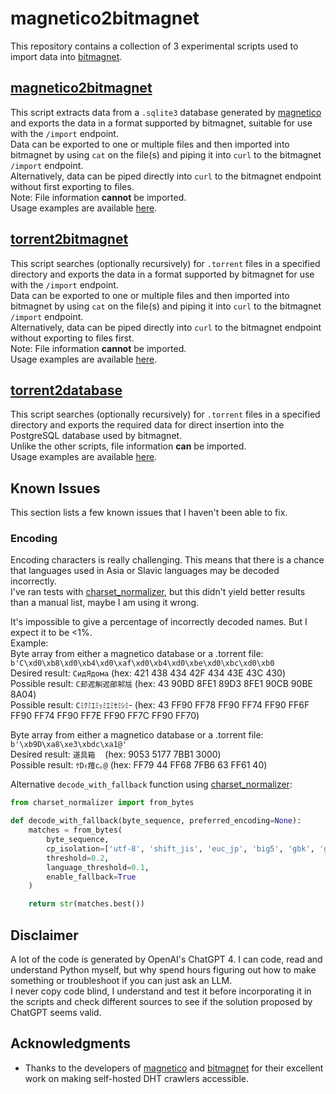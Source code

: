 # magnetico2bitmagnet

This repository contains a collection of 3 experimental scripts used to import data into [bitmagnet](https://github.com/bitmagnet-io/bitmagnet).

## [magnetico2bitmagnet](https://github.com/DyonR/magnetico2bitmagnet/tree/main/magnetico2bitmagnet)

This script extracts data from a `.sqlite3` database generated by [magnetico](https://github.com/boramalper/magnetico) and exports the data in a format supported by bitmagnet, suitable for use with the `/import` endpoint.  
Data can be exported to one or multiple files and then imported into bitmagnet by using `cat` on the file(s) and piping it into `curl` to the bitmagnet `/import` endpoint.  
Alternatively, data can be piped directly into `curl` to the bitmagnet endpoint without first exporting to files.  
Note: File information **cannot** be imported.  
Usage examples are available [here](https://github.com/DyonR/magnetico2bitmagnet/tree/main/magnetico2bitmagnet).  
  
## [torrent2bitmagnet](https://github.com/DyonR/magnetico2bitmagnet/tree/main/torrent2bitmagnet)

This script searches (optionally recursively) for `.torrent` files in a specified directory and exports the data in a format supported by bitmagnet for use with the `/import` endpoint.  
Data can be exported to one or multiple files and then imported into bitmagnet by using `cat` on the file(s) and piping it into `curl` to the bitmagnet `/import` endpoint.  
Alternatively, data can be piped directly into `curl` to the bitmagnet endpoint without exporting to files first.  
Note: File information **cannot** be imported.  
Usage examples are available [here](https://github.com/DyonR/magnetico2bitmagnet/tree/main/torrent2bitmagnet).  
  
## [torrent2database](https://github.com/DyonR/magnetico2bitmagnet/tree/main/torrent2database)

This script searches (optionally recursively) for `.torrent` files in a specified directory and exports the required data for direct insertion into the PostgreSQL database used by bitmagnet.  
Unlike the other scripts, file information **can** be imported.  
Usage examples are available [here](https://github.com/DyonR/magnetico2bitmagnet/tree/main/torrent2database).  
  
## Known Issues

This section lists a few known issues that I haven't been able to fix.

### Encoding

Encoding characters is really challenging. This means that there is a chance that languages used in Asia or Slavic languages may be decoded incorrectly.  
I've ran tests with [charset_normalizer](https://github.com/Ousret/charset_normalizer), but this didn't yield better results than a manual list, maybe I am using it wrong.  
  
It's impossible to give a percentage of incorrectly decoded names. But I expect it to be <1%.  
Example:  
Byte array from either a magnetico database or a .torrent file: `b'C\xd0\xb8\xd0\xb4\xd0\xaf\xd0\xb4\xd0\xbe\xd0\xbc\xd0\xb0`  
Desired result: `CидЯдома` (hex: 421 438 434 42F 434 43E 43C 430)  
Possible result: `C邽迡觓迡郋邾訄` (hex: 43 90BD 8FE1 89D3 8FE1 90CB 90BE 8A04)  
Possible result: `Cﾐｸﾐｴﾐｯﾐｴﾐｾﾐｼﾐｰ` (hex: 43 FF90 FF78 FF90 FF74 FF90 FF6F FF90 FF74 FF90 FF7E FF90 FF7C FF90 FF70)  
  
Byte array from either a magnetico database or a .torrent file: `b'\xb9D\xa8\xe3\xbdc\xa1@'`  
Desired result: `道具箱　` (hex: 9053 5177 7BB1 3000)  
Possible result: `ｹDｨ羶c｡@` (hex: FF79 44 FF68 7FB6 63 FF61 40)  
  
Alternative `decode_with_fallback` function using [charset_normalizer](https://github.com/Ousret/charset_normalizer):  
```python
from charset_normalizer import from_bytes

def decode_with_fallback(byte_sequence, preferred_encoding=None):
    matches = from_bytes(
        byte_sequence,
        cp_isolation=['utf-8', 'shift_jis', 'euc_jp', 'big5', 'gbk', 'gb18030', 'cp1251', 'latin1'],
        threshold=0.2,
        language_threshold=0.1,
        enable_fallback=True
    )

    return str(matches.best())
```

## Disclaimer  
A lot of the code is generated by OpenAI's ChatGPT 4. I can code, read and understand Python myself, but why spend hours figuring out how to make something or troubleshoot if you can just ask an LLM.  
I never copy code blind, I understand and test it before incorporating it in the scripts and check different sources to see if the solution proposed by ChatGPT seems valid.

## Acknowledgments

- Thanks to the developers of [magnetico](https://github.com/boramalper/magnetico) and [bitmagnet](https://github.com/bitmagnet-io/bitmagnet) for their excellent work on making self-hosted DHT crawlers accessible.
